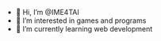 - 👋 Hi, I’m @IME4TAI
- 👀 I’m interested in games and programs
- 🌱 I’m currently learning web development
